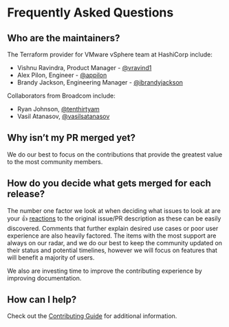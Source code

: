 # Frequently Asked Questions

## Who are the maintainers?

The Terraform provider for VMware vSphere team at HashiCorp include:

* Vishnu Ravindra, Product Manager - [@vravind1](https://github.com/vravind1)
* Alex Pilon, Engineer - [@appilon](https://github.com/appilon)
* Brandy Jackson, Engineering Manager - [@ibrandyjackson](https://github.com/ibrandyjackson)

Collaborators from Broadcom include:

* Ryan Johnson, [@tenthirtyam](https://github.com/tenthirtyam)
* Vasil Atanasov, [@vasilsatanasov](https://github.com/vasilsatanasov)

## Why isn’t my PR merged yet?

We do our best to focus on the contributions that provide the greatest value to the most community members.

## How do you decide what gets merged for each release?

The number one factor we look at when deciding what issues to look at are your 👍 [reactions](https://blog.github.com/2016-03-10-add-reactions-to-pull-requests-issues-and-comments/) to the original issue/PR description as these can be easily discovered. Comments that further explain desired use cases or poor user experience are also heavily factored. The items with the most support are always on our radar, and we do our best to keep the community updated on their status and potential timelines, however we will focus on features that will benefit a majority of users.

We also are investing time to improve the contributing experience by improving documentation.

## How can I help?

Check out the [Contributing Guide](CONTRIBUTING.md) for additional information.
